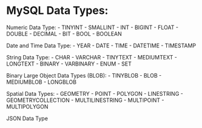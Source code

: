 # MySQL Data Types:

Numeric Data Type: - TINYINT - SMALLINT - INT - BIGINT - FLOAT - DOUBLE - DECIMAL - BIT - BOOL - BOOLEAN

Date and Time Data Type: - YEAR - DATE - TIME - DATETIME - TIMESTAMP

String Data Type: - CHAR - VARCHAR - TINYTEXT - MEDIUMTEXT - LONGTEXT - BINARY - VARBINARY - ENUM - SET

Binary Large Object Data Types (BLOB): - TINYBLOB - BLOB - MEDIUMBLOB - LONGBLOB

Spatial Data Types: - GEOMETRY - POINT - POLYGON - LINESTRING - GEOMETRYCOLLECTION - MULTILINESTRING - MULTIPOINT - MULTIPOLYGON

JSON Data Type
